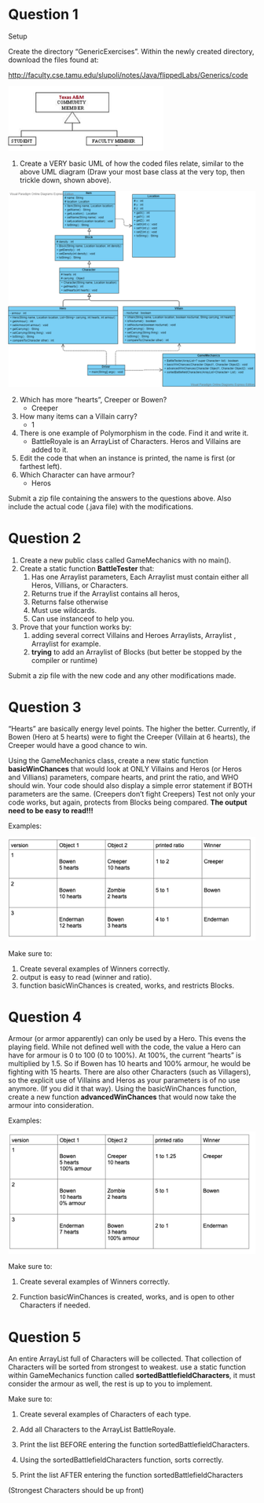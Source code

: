 # Question 1

Setup

Create the directory “GenericExercises”. Within the newly created directory, download the files found at: 

http://faculty.cse.tamu.edu/slupoli/notes/Java/flippedLabs/Generics/code

![UML1](/JavaGenerics/imgs/Generics1.png)

1. Create a VERY basic UML of how the coded files relate, similar to the above UML diagram (Draw your most base class at the very top, then trickle down, shown above).

<center> <img src="/JavaGenerics/imgs/Minecraft UML.png"> </center>

2. Which has more “hearts”, Creeper or Bowen?
    * Creeper
3. How many items can a Villain carry?
    * 1
4. There is one example of Polymorphism in the code. Find it and write it.
    * BattleRoyale is an ArrayList of Characters. Heros and Villains are added to it.
5. Edit the code that when an instance is printed, the name is first (or farthest left).
6. Which Character can have armour?
    * Heros

Submit a zip file containing the answers to the questions above. Also include the actual code (.java file) with the modifications.

# Question 2

1. Create a new public class called GameMechanics with no main().
2. Create a static function **BattleTester** that:
    1. Has one Arraylist parameters, Each Arraylist must contain either all Heros, Villians, or Characters.
    2. Returns true if the Arraylist contains all heros, 
    3. Returns false otherwise
    4. Must use wildcards.
    5. Can use instanceof to help you.
3. Prove that your function works by:
    1. adding several correct Villains and Heroes Arraylists, Arraylist , Arraylist<Villian> for example.
    2. **trying** to add an Arraylist of Blocks (but better be stopped by the compiler or runtime)
  
Submit a zip file with the new code and any other modifications made.

# Question 3

“Hearts” are basically energy level points. The higher the better. Currently, if Bowen (Hero at 5 hearts) were to fight the Creeper (Villain at 6 hearts), the Creeper would have a good chance to win. 

Using the GameMechanics class, create a new static function **basicWinChances** that would look at ONLY Villains and Heros (or Heros and Villians) parameters, compare hearts, and print the ratio, and WHO should win. Your code should also display a simple error statement if BOTH parameters are the same. (Creepers don’t fight Creepers) Test not only your code works, but again, protects from Blocks being compared. **The output need to be easy to read!!!**

Examples:

![BattleTest Output](/JavaGenerics/imgs/Generics2.png)

Make sure to:

1. Create several examples of Winners correctly.
2. output is easy to read (winner and ratio).
3. function basicWinChances is created, works, and restricts Blocks.

# Question 4

Armour (or armor apparently) can only be used by a Hero. This evens the playing field. While not defined well with the code, the value a Hero can have for armour is 0 to 100 (0 to 100%). At 100%, the current “hearts” is multiplied by 1.5. So if Bowen has 10 hearts and 100% armour, he would be fighting with 15 hearts. There are also other Characters (such as Villagers), so the explicit use of Villains and Heros as your parameters is of no use anymore. (If you did it that way). Using the basicWinChances function, create a new function **advancedWinChances** that would now take the armour into consideration.

Examples:

![BattleTest Output](/JavaGenerics/imgs/Generics3.png)

Make sure to:

1. Create several examples of Winners correctly.

2. Function basicWinChances is created, works, and is open to other Characters if needed.

# Question 5

An entire ArrayList full of Characters will be collected. That collection of Characters will be sorted from strongest to weakest. use a static function within GameMechanics function called **sortedBattlefieldCharacters**, it must consider the armour as well, the rest is up to you to implement.

Make sure to:

1. Create several examples of Characters of each type.

2. Add all Characters to the ArrayList BattleRoyale.

3. Print the list BEFORE entering the function sortedBattlefieldCharacters.

4. Using the sortedBattlefieldCharacters function, sorts correctly.

5. Print the list AFTER entering the function sortedBattlefieldCharacters

(Strongest Characters should be up front)
